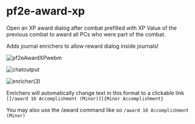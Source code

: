 # pf2e-award-xp
 
Open an XP award dialog after combat prefilled with XP Value of the previous combat to award all PCs who were part of the combat.

Adds journal enrichers to allow reward dialog inside journals!

![pf2eAwardXPwebm](https://github.com/jsavko/pf2e-award-xp/assets/192591/fbd1cfb1-d0a2-4d67-b734-80a99a60156f)


![chatoutput](https://github.com/jsavko/pf2e-award-xp/assets/192591/b19d5efd-d5e3-473f-b671-0fac904144d8)

![enricher(3)](https://github.com/jsavko/pf2e-award-xp/assets/192591/f5405fb3-c9af-401a-8753-5e8cdeeb1871)

Enrichers will automatically change text in this format to a clickable link
```[[/award 10 Accomplishment (Minor)]]{Minor Accomplishment}```

You may also use the /award command like so
```/award 10 Accomplishment (Minor)```